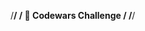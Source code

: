 /**********************************/
/      🎉 Codewars Challenge       /
/**********************************/




